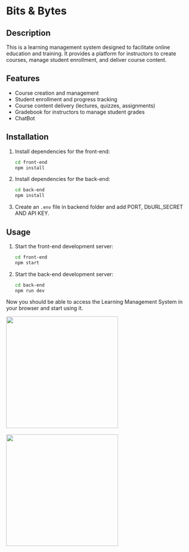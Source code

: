 # Bits & Bytes
## Description

This is a learning management system designed to facilitate online education and training. It provides a platform for instructors to create courses, manage student enrollment, and deliver course content.

## Features

- Course creation and management
- Student enrollment and progress tracking
- Course content delivery (lectures, quizzes, assignments)
- Gradebook for instructors to manage student grades
- ChatBot

## Installation

1. Install dependencies for the front-end:

   ```bash
   cd front-end
   npm install
   ```

2. Install dependencies for the back-end:

   ```bash
   cd back-end
   npm install
   ```

3. Create an `.env` file in backend folder and add PORT, DbURL,SECRET AND API KEY.

## Usage

1. Start the front-end development server:

   ```bash
   cd front-end
   npm start
   ```

2. Start the back-end development server:
   ```bash
   cd back-end
   npm run dev
   ```

Now you should be able to access the Learning Management System in your browser and start using it.

<img src="https://github.com/akarshitchauhan/minor-project-2/assets/100299605/db38631a-0888-41cc-83cc-9d92fc54693f"  height="300">
<br><br>
<img src="https://github.com/akarshitchauhan/minor-project-2/assets/100299605/460b6794-943b-4d6e-83b5-41a999fc1cb6" height="300">
